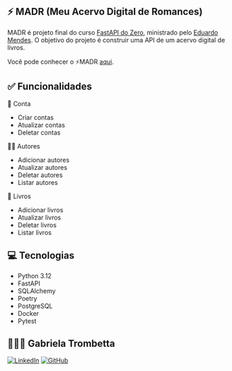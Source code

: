 ## ⚡ MADR (Meu Acervo Digital de Romances)
MADR é projeto final do curso [FastAPI do Zero](https://fastapidozero.dunossauro.com/), ministrado pelo [Eduardo Mendes](https://www.youtube.com/@Dunossauro). O objetivo do projeto é construir uma API de um acervo digital de livros.

Você pode conhecer o ⚡MADR [aqui](https://madrapp.fly.dev/docs).

## ✅ Funcionalidades
👤 Conta
- Criar contas
- Atualizar contas
- Deletar contas

✍🏼 Autores
- Adicionar autores
- Atualizar autores
- Deletar autores
- Listar autores

📘 Livros
- Adicionar livros
- Atualizar livros
- Deletar livros
- Listar livros

## 💻 Tecnologias
- Python 3.12
- FastAPI
- SQLAlchemy
- Poetry
- PostgreSQL
- Docker
- Pytest

## 👩🏻‍💻 Gabriela Trombetta
[![LinkedIn](https://img.shields.io/badge/LinkedIn-0077B5?style=for-the-badge&logo=linkedin&logoColor=white)](https://www.linkedin.com/in/gabitrombetta/)
[![GitHub](https://img.shields.io/badge/github-%23121011.svg?style=for-the-badge&logo=github&logoColor=white)](https://github.com/gabitrombetta)
